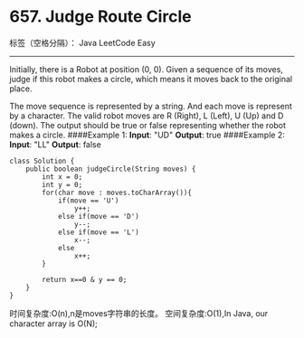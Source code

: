 ﻿# 657. Judge Route Circle

标签（空格分隔）： Java LeetCode    Easy

---

Initially, there is a Robot at position (0, 0). Given a sequence of its moves, judge if this robot makes a circle, which means it moves back to the original place.

The move sequence is represented by a string. And each move is represent by a character. The valid robot moves are R (Right), L (Left), U (Up) and D (down). The output should be true or false representing whether the robot makes a circle.
####Example 1:
**Input**: "UD"
**Output**: true
####Example 2:
**Input**: "LL"
**Output**: false


```
class Solution {
    public boolean judgeCircle(String moves) {
        int x = 0;
        int y = 0;
        for(char move : moves.toCharArray()){
            if(move == 'U')
                y++;
            else if(move == 'D')
                y--;
            else if(move == 'L')
                x--;
            else
                x++;
        }
        
        return x==0 & y == 0;
    }
}
```
时间复杂度:O(n),n是moves字符串的长度。
空间复杂度:O(1),In Java, our character array is O(N);




